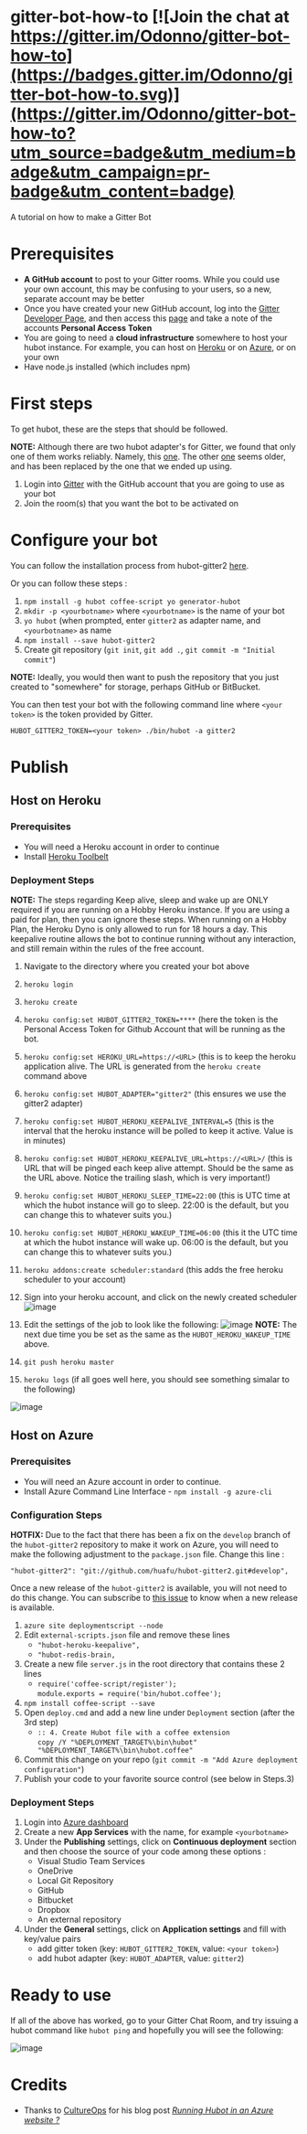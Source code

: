 # gitter-bot-how-to [![Join the chat at https://gitter.im/Odonno/gitter-bot-how-to](https://badges.gitter.im/Odonno/gitter-bot-how-to.svg)](https://gitter.im/Odonno/gitter-bot-how-to?utm_source=badge&utm_medium=badge&utm_campaign=pr-badge&utm_content=badge)

A tutorial on how to make a Gitter Bot

# Prerequisites

* **A GitHub account** to post to your Gitter rooms. While you could use your own account, this may be confusing to your users, so a new, separate account may be better
* Once you have created your new GitHub account, log into the [Gitter Developer Page](https://developer.gitter.im/docs/welcome), and then access this [page](https://developer.gitter.im/apps) and take a note of the accounts **Personal Access Token**
* You are going to need a **cloud infrastructure** somewhere to host your hubot instance. For example, you can host on [Heroku](https://dashboard.heroku.com/) or on [Azure](https://azure.microsoft.com/), or on your own
* Have node.js installed (which includes npm)

# First steps

To get hubot, these are the steps that should be followed.

**NOTE:** Although there are two hubot adapter's for Gitter, we found that only one of them works reliably. Namely, this [one](https://github.com/huafu/hubot-gitter2). The other [one](https://github.com/kcjpop/hubot-gitter) seems older, and has been replaced by the one that we ended up using.

1. Login into [Gitter](http://gitter.im) with the GitHub account that you are going to use as your bot
2. Join the room(s) that you want the bot to be activated on

# Configure your bot

You can follow the installation process from hubot-gitter2 [here](https://github.com/huafu/hubot-gitter2#installation).

Or you can follow these steps :

1. `npm install -g hubot coffee-script yo generator-hubot`
2. `mkdir -p <yourbotname>` where `<yourbotname>` is the name of your bot
3. `yo hubot` (when prompted, enter `gitter2` as adapter name, and `<yourbotname>` as name
4. `npm install --save hubot-gitter2`
5. Create git repository (`git init`, `git add .`,  `git commit -m "Initial commit"`)

**NOTE:** Ideally, you would then want to push the repository that you just created to "somewhere" for storage, perhaps GitHub or BitBucket.

You can then test your bot with the following command line where `<your token>` is the token provided by Gitter.

`HUBOT_GITTER2_TOKEN=<your token> ./bin/hubot -a gitter2`

# Publish

## Host on Heroku

### Prerequisites

* You will need a Heroku account in order to continue
* Install [Heroku Toolbelt](https://toolbelt.heroku.com/)

### Deployment Steps

**NOTE:** The steps regarding Keep alive, sleep and wake up are ONLY required if you are running on a Hobby Heroku instance.  If you are using a paid for plan, then you can ignore these steps.  When running on a Hobby Plan, the Heroku Dyno is only allowed to run for 18 hours a day.  This keepalive routine allows the bot to continue running without any interaction, and still remain within the rules of the free account.

1. Navigate to the directory where you created your bot above
2. `heroku login`
3. `heroku create`
4. `heroku config:set HUBOT_GITTER2_TOKEN=****` (here the token is the Personal Access Token for Github Account that will be running as the bot.
5. `heroku config:set HEROKU_URL=https://<URL>` (this is to keep the heroku application alive.  The URL is generated from the `heroku create` command above
6. `heroku config:set HUBOT_ADAPTER="gitter2"` (this ensures we use the gitter2 adapter)
7. `heroku config:set HUBOT_HEROKU_KEEPALIVE_INTERVAL=5` (this is the interval that the heroku instance will be polled to keep it active.  Value is in minutes)
8. `heroku config:set HUBOT_HEROKU_KEEPALIVE_URL=https://<URL>/` (this is URL that will be pinged each keep alive attempt.  Should be the same as the URL above.  Notice the trailing slash, which is very important!)
9. `heroku config:set HUBOT_HEROKU_SLEEP_TIME=22:00` (this is UTC time at which the hubot instance will go to sleep.  22:00 is the default, but you can change this to whatever suits you.)
10. `heroku config:set HUBOT_HEROKU_WAKEUP_TIME=06:00` (this it the UTC time at which the hubot instance will wake up.  06:00 is the default, but you can change this to whatever suits you.)
11. `heroku addons:create scheduler:standard` (this adds the free heroku scheduler to your account)
12. Sign into your heroku account, and click on the newly created scheduler
![image](https://cloud.githubusercontent.com/assets/1271146/13035913/173d6322-d352-11e5-931f-4dbf73f45e4b.png)

13. Edit the settings of the job to look like the following:
![image](https://cloud.githubusercontent.com/assets/1271146/13035919/4791916a-d352-11e5-8f0c-ca9561f540ed.png)
**NOTE:** The next due time you be set as the same as the `HUBOT_HEROKU_WAKEUP_TIME` above.
14. `git push heroku master`
15. `heroku logs` (if all goes well here, you should see something simalar to the following)

![image](https://cloud.githubusercontent.com/assets/1271146/5890975/1b0b13d4-a471-11e4-97db-9be2b5fbae77.png)

## Host on Azure

### Prerequisites

* You will need an Azure account in order to continue.
* Install Azure Command Line Interface - `npm install -g azure-cli`

### Configuration Steps

**HOTFIX:** Due to the fact that there has been a fix on the `develop` branch of the `hubot-gitter2` repository to make it work on Azure, you will need to make the following adjustment to the `package.json` file. Change this line :

`"hubot-gitter2": "git://github.com/huafu/hubot-gitter2.git#develop",`

Once a new release of the `hubot-gitter2` is available, you will not need to do this change.  You can subscribe to [this issue](https://github.com/huafu/hubot-gitter2/issues/18) to know when a new release is available.
 
1. `azure site deploymentscript --node`
2. Edit `external-scripts.json` file and remove these lines
    * `"hubot-heroku-keepalive",`
    * `"hubot-redis-brain,`
3. Create a new file `server.js` in the root directory that contains these 2 lines
    * `require('coffee-script/register');` <br />
      `module.exports = require('bin/hubot.coffee');`
4. `npm install coffee-script --save`
5. Open `deploy.cmd` and add a new line under `Deployment` section (after the 3rd step)
    * `:: 4. Create Hubot file with a coffee extension` <br />
      `copy /Y "%DEPLOYMENT_TARGET%\bin\hubot" "%DEPLOYMENT_TARGET%\bin\hubot.coffee"`
6. Commit this change on your repo (`git commit -m "Add Azure deployment configuration"`)
7. Publish your code to your favorite source control (see below in Steps.3)

### Deployment Steps

1. Login into [Azure dashboard](https://portal.azure.com/)
2. Create a new **App Services** with the name, for example `<yourbotname>`
3. Under the **Publishing** settings, click on **Continuous deployment** section and then choose the source of your code among these options :
    * Visual Studio Team Services
    * OneDrive
    * Local Git Repository
    * GitHub
    * Bitbucket
    * Dropbox
    * An external repository
4. Under the **General** settings, click on **Application settings** and fill with key/value pairs
    * add gitter token (key: `HUBOT_GITTER2_TOKEN`, value: `<your token>`)
    * add hubot adapter (key: `HUBOT_ADAPTER`, value: `gitter2`)

# Ready to use

If all of the above has worked, go to your Gitter Chat Room, and try issuing a hubot command like `hubot ping` and hopefully you will see the following:

![image](https://cloud.githubusercontent.com/assets/1271146/5890979/96fa7066-a471-11e4-9042-b1db63b4e984.png)

# Credits

* Thanks to [CultureOps](https://cultureops.wordpress.com/) for his blog post [*Running Hubot in an Azure website ?*](https://cultureops.wordpress.com/2015/06/03/running-hubot-in-an-azure-website/)
